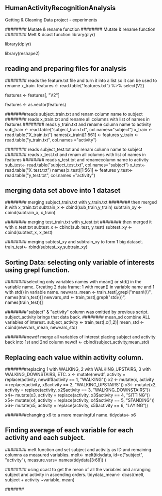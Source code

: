 ## HumanActivityRecognitionAnalysis
Getting & Cleaning Data project - experiments

######## Mutate & rename function
######## Mutate & rename function
######## Melt & dcast function
library(plyr) 

library(dplyr) 

library(reshape2) 

## reading and preparing files for analysis 


######## reads the feature.txt file and turn it into a list so it can be used to rename x_train.
features <- read.table("features.txt") %>% select(V2) 

features <- features[, "V2"]

features <- as.vector(features) 

########reads subject_train.txt and renam column name to subject
######## reads x_train.txt and rename all columns with list of names in features 
######## reads y_train.txt and rename column name to activity 
sub_train <- read.table("subject_train.txt", col.names="subject")
x_train <- read.table("X_train.txt")
names(x_train)[1:561] <- features
y_train <- read.table("y_train.txt", col.names ="activity")

######## reads subject_test.txt and renam column name to subject
######## reads x_test.txt and renam all columns with list of names in features 
######## reads y_test.txt and renamecolumn name to activity 
sub_test<- read.table("subject_test.txt", col.names="subject")
x_test<- read.table("X_test.txt")
names(x_test)[1:561] <- features
y_test<- read.table("y_test.txt", col.names ="activity")

## merging data set above into 1 dataset


######## merging subject_train.txt with y_train.txt 
######## then merged it with x_train.txt
subtrain_x <- cbind(sub_train,y_train)
subtrain_xy <- cbind(subtrain_x, x_train)

######## merging test_train.txt with y_test.txt 
######## then merged it with x_test.txt
subtest_x <- cbind(sub_test, y_test)
subtest_xy <- cbind(subtest_x, x_test)

######## merging subtest_xy and subtrain_xy to form 1 big dataset.
train_test<- rbind(subtest_xy,subtrain_xy)


## Sorting Data: selecting only variable of interests using grepl function.

########selecting only variables names with mean() or std() in the variable name. Creating 2 data frame: 1 with mean() in variable name and 1 with std() in variable name.
newvars_mean <- train_test[,grepl("mean\\(\\)", names(train_test))]
newvars_std <- train_test[,grepl("std\\(\\)", names(train_test))]

########"subject" & "activity" column was omitted by previous script. subject_activity brings that data back.
######## mean_sd combine ALL variables of interest. 
subject_activity <- train_test[,c(1,2)]
mean_std <- cbind(newvars_mean, newvars_std) 

########newdf merge all variables of interest placing subject and activity back into 1st and 2nd column 
newdf <- cbind(subject_activity,mean_std)


## Replacing each value within activity column. 

########replacing 1 with WALKING, 2 with WALKING_UPSTAIRS, 3 with WALKING_DOWNSTAIRS, ETC. 
x <- mutate(newdf, activity = replace(activity, newdf$activity == 1, "WALKING"))
x2 <- mutate(x, activity = replace(activity, x$activity == 2, "WALKING_UPSTAIRS"))
x3<- mutate(x2, activity = replace(activity, x2$activity == 3, "WALKING_DOWNSTAIRS"))
x4<- mutate(x3, activity = replace(activity, x3$activity == 4, "SITTING"))
x5<- mutate(x4, activity = replace(activity, x4$activity == 5, "STANDING"))
x6<- mutate(x5, activity = replace(activity, x5$activity == 6, "LAYING"))

########changing x6 to a more meaningful name.
tidydata<- x6 


## Finding average of each variable for each activity and each subject.

######## melt function and set subject and activity as ID and remaining columns as measured variables.
melt<- melt(tidydata, id=c("subject", "activity"), measure.vars= names(tidydata[3:68]) )

######## using dcast to get the mean of all the variables and arranging subject and activity in ascending orders. 
tidydata_mean<- dcast(melt, subject + activity ~variable, mean)

#######
